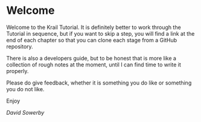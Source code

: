 # Welcome

Welcome to the Krail Tutorial.  It is definitely better to work through the Tutorial in sequence, but if you want to skip a step, you will find a link at the end of each chapter so that you can clone each stage from a GitHub repository.
 
There is also a developers guide, but to be honest that is more like a collection of rough notes at the moment, until I can find time to write it properly.


Please do give feedback, whether it is something you do like or something you do not like.


Enjoy


*David Sowerby*